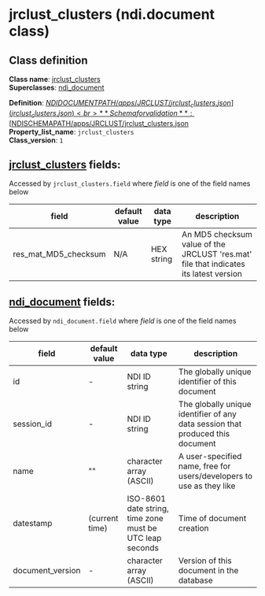 # jrclust_clusters (ndi.document class)

## Class definition

**Class name**: [jrclust_clusters](jrclust_clusters.md)<br>
**Superclasses**: [ndi_document](../../ndi_document.md)

**Definition**: [$NDIDOCUMENTPATH/apps/JRCLUST/jrclust_clusters.json](jrclust_clusters.json)<br>
**Schema for validation**: [$NDISCHEMAPATH/apps/JRCLUST/jrclust_clusters.json](jrclust_clusters.json)<br>
**Property_list_name**: `jrclust_clusters`<br>
**Class_version**: `1`<br>

## [jrclust_clusters](jrclust_clusters.md) fields:

Accessed by `jrclust_clusters.field` where *field* is one of the field names below

| field | default value | data type | description
| -- | -- | -- | --| 
|res_mat_MD5_checksum| N/A | HEX string | An MD5 checksum value of the JRCLUST 'res.mat' file that indicates its latest version

## [ndi_document](ndi_document.md) fields:

Accessed by `ndi_document.field` where *field* is one of the field names below

| field | default value | data type | description
| -- | -- | -- | --| 
|id| - | NDI ID string | The globally unique identifier of this document
|session_id| - | NDI ID string | The globally unique identifier of any data session that produced this document
|name| "" | character array (ASCII) | A user-specified name, free for users/developers to use as they like
|datestamp| (current time) | ISO-8601 date string, time zone must be UTC leap seconds | Time of document creation
| document_version | - | character array (ASCII) | Version of this document in the database

